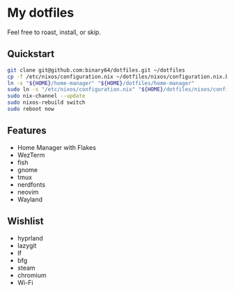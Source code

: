 # My dotfiles

Feel free to roast, install, or skip.

## Quickstart

```bash
git clone git@github.com:binary64/dotfiles.git ~/dotfiles
cp -f /etc/nixos/configuration.nix ~/dotfiles/nixos/configuration.nix.backup
ln -s "${HOME}/home-manager" "${HOME}/dotfiles/home-manager"
sudo ln -s "/etc/nixos/configuration.nix" "${HOME}/dotfiles/nixos/configuration.nix"
sudo nix-channel --update
sudo nixos-rebuild switch
sudo reboot now
```

## Features

* Home Manager with Flakes
* WezTerm
* fish
* gnome
* tmux
* nerdfonts
* neovim
* Wayland

## Wishlist

* hyprland
* lazygit
* lf
* bfg
* steam
* chromium
* Wi-Fi

